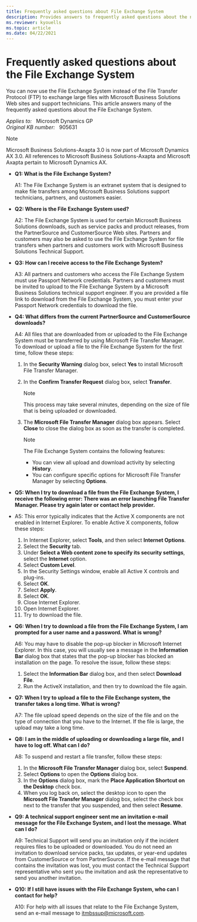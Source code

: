 ```yaml
---
title: Frequently asked questions about File Exchange System
description: Provides answers to frequently asked questions about the new file exchange system on the Microsoft Business Solutions Web sites.
ms.reviewer: kyouells
ms.topic: article
ms.date: 04/22/2021
---
```

# Frequently asked questions about the File Exchange System

You can now use the File Exchange System instead of the File Transfer Protocol (FTP) to exchange large files with Microsoft Business Solutions Web sites and support technicians. This article answers many of the frequently asked questions about the File Exchange System.

_Applies to:_ &nbsp; Microsoft Dynamics GP  
_Original KB number:_ &nbsp; 905631

> [!NOTE]
> Microsoft Business Solutions-Axapta 3.0 is now part of Microsoft Dynamics AX 3.0. All references to Microsoft Business Solutions-Axapta and Microsoft Axapta pertain to Microsoft Dynamics AX.

- **Q1: What is the File Exchange System?**

  A1: The File Exchange System is an extranet system that is designed to make file transfers among Microsoft Business Solutions support technicians, partners, and customers easier.

- **Q2: Where is the File Exchange System used?**

  A2: The File Exchange System is used for certain Microsoft Business Solutions downloads, such as service packs and product releases, from the PartnerSource and CustomerSource Web sites. Partners and customers may also be asked to use the File Exchange System for file transfers when partners and customers work with Microsoft Business Solutions Technical Support.

- **Q3: How can I receive access to the File Exchange System?**

  A3: All partners and customers who access the File Exchange System must use Passport Network credentials. Partners and customers must be invited to upload to the File Exchange System by a Microsoft Business Solutions technical support engineer. If you are provided a file link to download from the File Exchange System, you must enter your Passport Network credentials to download the file.

- **Q4: What differs from the current PartnerSource and CustomerSource downloads?**

  A4: All files that are downloaded from or uploaded to the File Exchange System must be transferred by using Microsoft File Transfer Manager. To download or upload a file to the File Exchange System for the first time, follow these steps:

  1. In the **Security Warning** dialog box, select **Yes** to install Microsoft File Transfer Manager.
  2. In the **Confirm Transfer Request** dialog box, select **Transfer**.

      > [!NOTE]
      > This process may take several minutes, depending on the size of file that is being uploaded or downloaded.
  3. The **Microsoft File Transfer Manager** dialog box appears. Select **Close** to close the dialog box as soon as the transfer is completed.

     > [!NOTE]
     > The File Exchange System contains the following features:
     >
     >  - You can view all upload and download activity by selecting **History**.
     >  - You can configure specific options for Microsoft File Transfer Manager by selecting **Options**.

- **Q5: When I try to download a file from the File Exchange System, I receive the following error: There was an error launching File Transfer Manager. Please try again later or contact help provider.**

- A5: This error typically indicates that the Active X components are not enabled in Internet Explorer. To enable Active X components, follow these steps:

  1. In Internet Explorer, select **Tools**, and then select **Internet Options**.
  2. Select the **Security** tab.
  3. Under **Select a Web content zone to specify its security settings**, select the **Internet** option.
  4. Select **Custom Level**.
  5. In the Security Settings window, enable all Active X controls and plug-ins.
  6. Select **OK**.
  7. Select **Apply**.
  8. Select **OK**.
  9. Close Internet Explorer.
  10. Open Internet Explorer.
  11. Try to download the file.

- **Q6: When I try to download a file from the File Exchange System, I am prompted for a user name and a password. What is wrong?**

  A6: You may have to disable the pop-up blocker in Microsoft Internet Explorer. In this case, you will usually see a message in the **Information Bar** dialog box that states that the pop-up blocker has blocked an installation on the page. To resolve the issue, follow these steps:

  1. Select the **Information Bar** dialog box, and then select **Download File**.
  2. Run the ActiveX installation, and then try to download the file again.

- **Q7: When I try to upload a file to the File Exchange system, the transfer takes a long time. What is wrong?**

  A7: The file upload speed depends on the size of the file and on the type of connection that you have to the Internet. If the file is large, the upload may take a long time.

- **Q8: I am in the middle of uploading or downloading a large file, and I have to log off. What can I do?**

  A8: To suspend and restart a file transfer, follow these steps:

  1. In the **Microsoft File Transfer Manager** dialog box, select **Suspend**.
  2. Select **Options** to open the **Options** dialog box.
  3. In the **Options** dialog box, mark the **Place Application Shortcut on the Desktop** check box.
  4. When you log back on, select the desktop icon to open the **Microsoft File Transfer Manager** dialog box, select the check box next to the transfer that you suspended, and then select **Resume**.

- **Q9: A technical support engineer sent me an invitation e-mail message for the File Exchange System, and I lost the message. What can I do?**

  A9: Technical Support will send you an invitation only if the incident requires files to be uploaded or downloaded. You do not need an invitation to download service packs, tax updates, or year-end updates from CustomerSource or from PartnerSource. If the e-mail message that contains the invitation was lost, you must contact the Technical Support representative who sent you the invitation and ask the representative to send you another invitation.

- **Q10: If I still have issues with the File Exchange System, who can I contact for help?**

  A10: For help with all issues that relate to the File Exchange System, send an e-mail message to [itmbssup@microsoft.com](mailto:itmbssup@microsoft.com).
